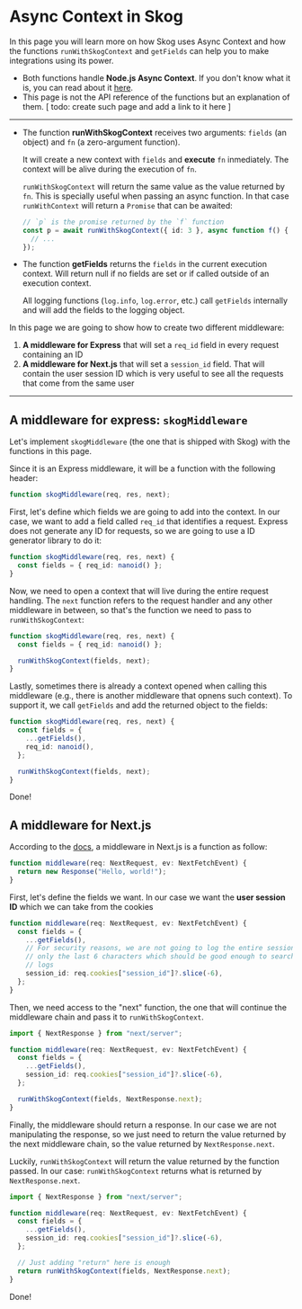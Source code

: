 # Async Context in Skog

In this page you will learn more on how Skog uses Async Context and how the functions `runWithSkogContext` and `getFields` can help you to make integrations using its power.

- Both functions handle **Node.js Async Context**. If you don't know what it is, you can read about it [here](./01-nodejs-context.md).
- This page is not the API reference of the functions but an explanation of them. [ todo: create such page and add a link to it here ]

---

- The function **runWithSkogContext** receives two arguments: `fields` (an object) and `fn` (a zero-argument function).

  It will create a new context with `fields` and **execute** `fn` inmediately. The context will be alive during the execution of `fn`.

  `runWithSkogContext` will return the same value as the value returned by `fn`. This is specially useful when passing an async function. In that case `runWithContext` will return a `Promise` that can be awaited:

  ```ts
  // `p` is the promise returned by the `f` function
  const p = await runWithSkogContext({ id: 3 }, async function f() {
    // ...
  });
  ```

- The function **getFields** returns the `fields` in the current execution context. Will return null if no fields are set or if called outside of an execution context.

  All logging functions (`log.info`, `log.error`, etc.) call `getFields` internally and will add the fields to the logging object.

In this page we are going to show how to create two different middleware:

1. **A middleware for Express** that will set a `req_id` field in every request containing an ID
2. **A middleware for Next.js** that will set a `session_id` field. That will contain the user session ID which is very useful to see all the requests that come from the same user

---

## A middleware for express: `skogMiddleware`

Let's implement `skogMiddleware` (the one that is shipped with Skog) with the functions in this page.

Since it is an Express middleware, it will be a function with the following header:

```ts
function skogMiddleware(req, res, next);
```

First, let's define which fields we are going to add into the context. In our case, we want to add a field called `req_id` that identifies a request. Express does not generate any ID for requests, so we are going to use a ID generator library to do it:

```ts
function skogMiddleware(req, res, next) {
  const fields = { req_id: nanoid() };
}
```

Now, we need to open a context that will live during the entire request handling. The `next` function refers to the request handler and any other middleware in between, so that's the function we need to pass to `runWithSkogContext`:

```ts
function skogMiddleware(req, res, next) {
  const fields = { req_id: nanoid() };

  runWithSkogContext(fields, next);
}
```

Lastly, sometimes there is already a context opened when calling this middleware (e.g., there is another middleware that opnens such context). To support it, we call `getFields` and add the returned object to the fields:

```ts
function skogMiddleware(req, res, next) {
  const fields = {
    ...getFields(),
    req_id: nanoid(),
  };

  runWithSkogContext(fields, next);
}
```

Done!

## A middleware for Next.js

According to the [docs](https://nextjs.org/docs/api-reference/next/server), a middleware in Next.js is a function as follow:

```ts
function middleware(req: NextRequest, ev: NextFetchEvent) {
  return new Response("Hello, world!");
}
```

First, let's define the fields we want. In our case we want the **user session ID** which we can take from the cookies

```ts
function middleware(req: NextRequest, ev: NextFetchEvent) {
  const fields = {
    ...getFields(),
    // For security reasons, we are not going to log the entire session ID
    // only the last 6 characters which should be good enough to search in the
    // logs
    session_id: req.cookies["session_id"]?.slice(-6),
  };
}
```

Then, we need access to the "next" function, the one that will continue the middleware chain and pass it to `runWithSkogContext`.

```ts
import { NextResponse } from "next/server";

function middleware(req: NextRequest, ev: NextFetchEvent) {
  const fields = {
    ...getFields(),
    session_id: req.cookies["session_id"]?.slice(-6),
  };

  runWithSkogContext(fields, NextResponse.next);
}
```

Finally, the middleware should return a response. In our case we are not manipulating the response, so we just need to return the value returned by the next middleware chain, so the value returned by `NextResponse.next`.

Luckily, `runWithSkogContext` will return the value returned by the function passed. In our case: `runWithSkogContext` returns what is returned by `NextResponse.next`.

```ts
import { NextResponse } from "next/server";

function middleware(req: NextRequest, ev: NextFetchEvent) {
  const fields = {
    ...getFields(),
    session_id: req.cookies["session_id"]?.slice(-6),
  };

  // Just adding "return" here is enough
  return runWithSkogContext(fields, NextResponse.next);
}
```

Done!
